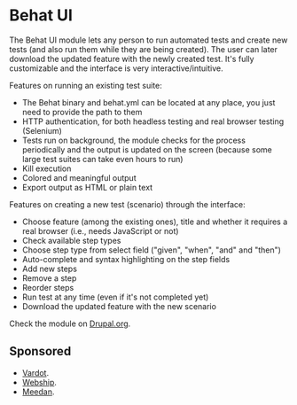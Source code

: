 # Behat UI

The Behat UI module lets any person to run automated tests and create new tests
(and also run them while they are being created).
The user can later download the updated feature with the newly created test.
It's fully customizable and the interface is very interactive/intuitive.

Features on running an existing test suite:

* The Behat binary and behat.yml can be located at any place, you just need to
  provide the path to them
* HTTP authentication, for both headless testing and real browser testing
  (Selenium)
* Tests run on background, the module checks for the process periodically and
  the output is updated on the screen (because some large test suites can take
  even hours to run)
* Kill execution
* Colored and meaningful output
* Export output as HTML or plain text

Features on creating a new test (scenario) through the interface:

* Choose feature (among the existing ones), title and whether it requires a
  real browser (i.e., needs JavaScript or not)
* Check available step types
* Choose step type from select field ("given", "when", "and" and "then")
* Auto-complete and syntax highlighting on the step fields
* Add new steps
* Remove a step
* Reorder steps
* Run test at any time (even if it's not completed yet)
* Download the updated feature with the new scenario

Check the module on [Drupal.org](https://www.drupal.org/project/behat_ui).

## Sponsored
* [Vardot](http://www.vardot.com).
* [Webship](http://webship.org).
* [Meedan](http://meedan.org).
